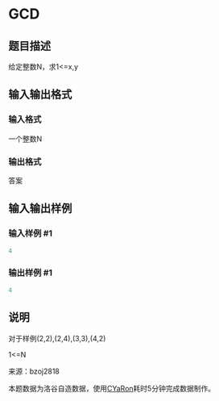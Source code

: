 # GCD

## 题目描述

给定整数N，求1<=x,y

## 输入输出格式

### 输入格式

一个整数N

### 输出格式

答案

## 输入输出样例

### 输入样例 #1

```cpp
4
```


### 输出样例 #1

```cpp
4
```


## 说明

对于样例(2,2),(2,4),(3,3),(4,2)

1<=N

来源：bzoj2818

本题数据为洛谷自造数据，使用[CYaRon](https://github.com/luogu-dev/cyaron)耗时5分钟完成数据制作。

